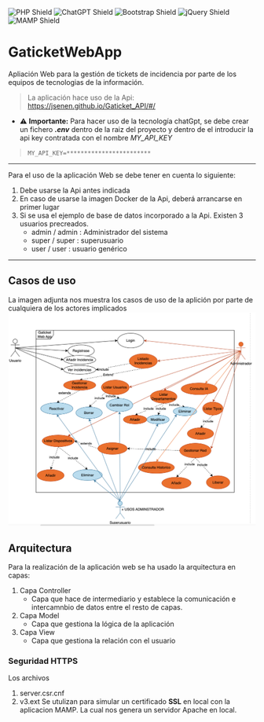 ![PHP Shield](https://img.shields.io/badge/PHP-777BB4?style=for-the-badge&logo=php&logoColor=white)
![ChatGPT Shield](https://img.shields.io/badge/ChatGPT-00BFFF?style=for-the-badge&logo=chatbot&logoColor=white)
![Bootstrap Shield](https://img.shields.io/badge/Bootstrap-7952B3?style=for-the-badge&logo=bootstrap&logoColor=white)
![jQuery Shield](https://img.shields.io/badge/jQuery-0769AD?style=for-the-badge&logo=jquery&logoColor=white)
![MAMP Shield](https://img.shields.io/badge/MAMP-2C3A47?style=for-the-badge&logo=mamp&logoColor=white)



# GaticketWebApp 

Apliación Web para la gestión de tickets de incidencia por parte de los equipos de tecnologias de la información.

> La aplicación hace uso de la Api:
>https://jsenen.github.io/Gaticket_API/#/

- :warning: **Importante:** Para hacer uso de la tecnología chatGpt, se debe crear un fichero _**.env**_ dentro de la raiz del proyecto y dentro de el introducir la api key contratada con el nombre *MY_API_KEY*
> ```
> MY_API_KEY=************************
>```
***
Para el uso de la aplicación Web se debe tener en cuenta lo siguiente:
1. Debe usarse la Api antes indicada
2. En caso de usarse la imagen Docker de la Api, deberá arrancarse en primer lugar
3. Si se usa el ejemplo de base de datos incorporado a la Api. Existen 3 usuarios precreados.
    - admin / admin : Administrador del sistema
    - super / super : superusuario
    - user / user : usuario genérico

***
## Casos de uso

La imagen adjunta nos muestra los casos de uso de la aplición por parte de cualquiera de los actores implicados
 ![Imagen](https://github.com/JSenen/GaticketWeb/blob/develop/resources/img/Casos_de_uso.png)

## Arquitectura

Para la realización de la aplicación web se ha usado la arquitectura en capas:

1. Capa Controller
    - Capa que hace de intermediario y establece la comunicación e intercamnbio de datos entre el resto de capas.
2. Capa Model
    - Capa que gestiona la lógica de la aplicación
3. Capa View
    - Capa que gestiona la relación con el usuario
   
### Seguridad HTTPS

Los archivos
1. server.csr.cnf
2. v3.ext
Se utulizan para simular un certificado **SSL** en local con la aplicacion MAMP. La cual nos genera un servidor Apache en local.





